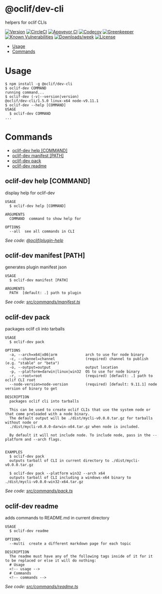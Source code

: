 @oclif/dev-cli
===============

helpers for oclif CLIs

[![Version](https://img.shields.io/npm/v/@oclif/dev-cli.svg)](https://npmjs.org/package/@oclif/dev-cli)
[![CircleCI](https://circleci.com/gh/oclif/dev-cli/tree/master.svg?style=shield)](https://circleci.com/gh/oclif/dev-cli/tree/master)
[![Appveyor CI](https://ci.appveyor.com/api/projects/status/github/oclif/dev-cli?branch=master&svg=true)](https://ci.appveyor.com/project/heroku/dev-cli/branch/master)
[![Codecov](https://codecov.io/gh/oclif/dev-cli/branch/master/graph/badge.svg)](https://codecov.io/gh/oclif/dev-cli)
[![Greenkeeper](https://badges.greenkeeper.io/oclif/dev-cli.svg)](https://greenkeeper.io/)
[![Known Vulnerabilities](https://snyk.io/test/npm/@oclif/dev-cli/badge.svg)](https://snyk.io/test/npm/@oclif/dev-cli)
[![Downloads/week](https://img.shields.io/npm/dw/@oclif/dev-cli.svg)](https://npmjs.org/package/@oclif/dev-cli)
[![License](https://img.shields.io/npm/l/@oclif/dev-cli.svg)](https://github.com/oclif/dev-cli/blob/master/package.json)

<!-- toc -->
* [Usage](#usage)
* [Commands](#commands)
<!-- tocstop -->
# Usage
<!-- usage -->
```sh-session
$ npm install -g @oclif/dev-cli
$ oclif-dev COMMAND
running command...
$ oclif-dev (-v|--version|version)
@oclif/dev-cli/1.5.0 linux-x64 node-v9.11.1
$ oclif-dev --help [COMMAND]
USAGE
  $ oclif-dev COMMAND
...
```
<!-- usagestop -->
# Commands
<!-- commands -->
* [oclif-dev help [COMMAND]](#oclif-dev-help-command)
* [oclif-dev manifest [PATH]](#oclif-dev-manifest-path)
* [oclif-dev pack](#oclif-dev-pack)
* [oclif-dev readme](#oclif-dev-readme)

## oclif-dev help [COMMAND]

display help for oclif-dev

```
USAGE
  $ oclif-dev help [COMMAND]

ARGUMENTS
  COMMAND  command to show help for

OPTIONS
  --all  see all commands in CLI
```

_See code: [@oclif/plugin-help](https://github.com/oclif/plugin-help/blob/v1.2.3/src/commands/help.ts)_

## oclif-dev manifest [PATH]

generates plugin manifest json

```
USAGE
  $ oclif-dev manifest [PATH]

ARGUMENTS
  PATH  [default: .] path to plugin
```

_See code: [src/commands/manifest.ts](https://github.com/oclif/dev-cli/blob/v1.5.0/src/commands/manifest.ts)_

## oclif-dev pack

packages oclif cli into tarballs

```
USAGE
  $ oclif-dev pack

OPTIONS
  -a, --arch=x64|x86|arm             arch to use for node binary
  -c, --channel=channel              (required) channel to publish (e.g. "stable" or "beta")
  -o, --output=output                output location
  -p, --platform=darwin|linux|win32  OS to use for node binary
  -r, --root=root                    (required) [default: .] path to oclif CLI root
  --node-version=node-version        (required) [default: 9.11.1] node version of binary to get

DESCRIPTION
  packages oclif cli into tarballs

  This can be used to create oclif CLIs that use the system node or that come preloaded with a node binary.
  The default output will be ./dist/mycli-v0.0.0.tar.gz for tarballs without node or 
  ./dist/mycli-v0.0.0-darwin-x64.tar.gz when node is included.

  By default it will not include node. To include node, pass in the --platform and --arch flags.


EXAMPLES
  $ oclif-dev pack
  outputs tarball of CLI in current directory to ./dist/mycli-v0.0.0.tar.gz

  $ oclif-dev pack --platform win32 --arch x64
  outputs tarball of CLI including a windows-x64 binary to ./dist/mycli-v0.0.0-win32-x64.tar.gz
```

_See code: [src/commands/pack.ts](https://github.com/oclif/dev-cli/blob/v1.5.0/src/commands/pack.ts)_

## oclif-dev readme

adds commands to README.md in current directory

```
USAGE
  $ oclif-dev readme

OPTIONS
  --multi  create a different markdown page for each topic

DESCRIPTION
  The readme must have any of the following tags inside of it for it to be replaced or else it will do nothing:
  # Usage
  <!-- usage -->
  # Commands
  <!-- commands -->
```

_See code: [src/commands/readme.ts](https://github.com/oclif/dev-cli/blob/v1.5.0/src/commands/readme.ts)_
<!-- commandsstop -->
